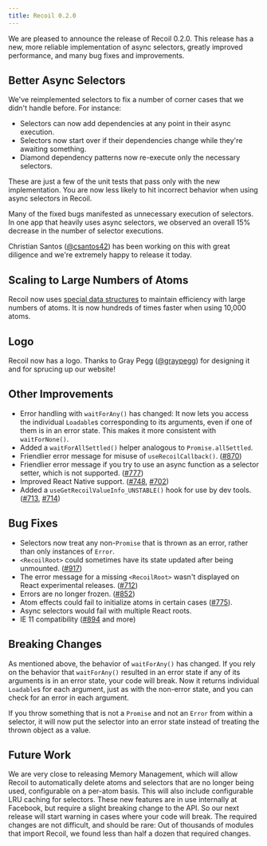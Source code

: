 ```yaml
---
title: Recoil 0.2.0
---
```


We are pleased to announce the release of Recoil 0.2.0. This release has a new, more reliable implementation of async selectors, greatly improved performance, and many bug fixes and improvements.

<!--truncate-->

## Better Async Selectors

We've reimplemented selectors to fix a number of corner cases that we didn't handle before. For instance:

* Selectors can now add dependencies at any point in their async execution.
* Selectors now start over if their dependencies change while they're awaiting something.
* Diamond dependency patterns now re-execute only the necessary selectors.

These are just a few of the unit tests that pass only with the new implementation. You are now less likely to hit incorrect behavior when using async selectors in Recoil.

Many of the fixed bugs manifested as unnecessary execution of selectors. In one app that heavily uses async selectors, we observed an overall 15% decrease in the number of selector executions.

Christian Santos ([@csantos42](https://github.com/csantos42)) has been working on this with great diligence and we're extremely happy to release it today.

## Scaling to Large Numbers of Atoms

Recoil now uses [special data structures](_https://en.wikipedia.org/wiki/Hash_array_mapped_trie_) to maintain efficiency with large numbers of atoms. It is now hundreds of times faster when using 10,000 atoms.

## Logo

Recoil now has a logo. Thanks to Gray Pegg ([@graypegg](https://github.com/graypegg)) for designing it and for sprucing up our website!

## Other Improvements

- Error handling with `waitForAny()` has changed: It now lets you access the individual `Loadable`s corresponding to its arguments, even if one of them is in an error state. This makes it more consistent with `waitForNone()`.
- Added a `waitForAllSettled()` helper analogous to `Promise.allSettled`.
- Friendlier error message for misuse of `useRecoilCallback()`. ([#870](https://github.com/facebookexperimental/Recoil/pull/870))
- Friendlier error message if you try to use an async function as a selector setter, which is not supported. ([#777](https://github.com/facebookexperimental/Recoil/pull/777))
- Improved React Native support. ([#748](https://github.com/facebookexperimental/Recoil/pull/748), [#702](https://github.com/facebookexperimental/Recoil/pull/702))
- Added a `useGetRecoilValueInfo_UNSTABLE()` hook for use by dev tools. ([#713](https://github.com/facebookexperimental/Recoil/pull/713), [#714](https://github.com/facebookexperimental/Recoil/pull/714))

## Bug Fixes

- Selectors now treat any non-`Promise` that is thrown as an error, rather than only instances of `Error`.
- `<RecoilRoot>` could sometimes have its state updated after being unmounted. ([#917](https://github.com/facebookexperimental/Recoil/pull/917))
- The error message for a missing `<RecoilRoot>` wasn't displayed on React experimental releases. ([#712](https://github.com/facebookexperimental/Recoil/pull/712))
- Errors are no longer frozen. ([#852](https://github.com/facebookexperimental/Recoil/pull/852))
- Atom effects could fail to initialize atoms in certain cases ([#775](https://github.com/facebookexperimental/Recoil/pull/775)).
- Async selectors would fail with multiple React roots.
- IE 11 compatibility ([#894](https://github.com/facebookexperimental/Recoil/pull/894) and more)

## Breaking Changes

As mentioned above, the behavior of `waitForAny()` has changed. If you rely on the behavior that `waitForAny()` resulted in an error state if any of its arguments is in an error state, your code will break. Now it returns individual `Loadable`s for each argument, just as with the non-error state, and you can check for an error in each argument.

If you throw something that is not a `Promise` and not an `Error` from within a selector, it will now put the selector into an error state instead of treating the thrown object as a value.

## Future Work

We are very close to releasing Memory Management, which will allow Recoil to automatically delete atoms and selectors that are no longer being used, configurable on a per-atom basis. This will also include configurable LRU caching for selectors.
These new features are in use internally at Facebook, but require a slight breaking change to the API. So our next release will start warning in cases where your code will break. The required changes are not difficult, and should be rare: Out of thousands of modules that import Recoil, we found less than half a dozen that required changes.
